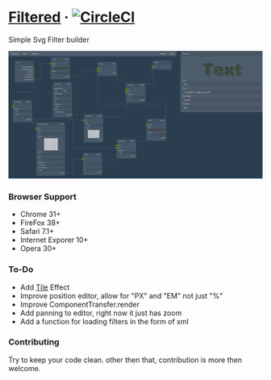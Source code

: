 # [Filtered](http://filtered.rdfriedl.com) · [![CircleCI](https://circleci.com/gh/rdfriedl/filtered/tree/dev.svg?style=shield&circle-token=:circle-token)](https://circleci.com/gh/rdfriedl/filteredgoogle.com)

Simple Svg Filter builder

![screenshot](./screenshot.png)

### Browser Support
- Chrome 31+
- FireFox 38+
- Safari 7.1+
- Internet Exporer 10+
- Opera 30+

### To-Do
 - Add [Tile](http://www.w3.org/TR/SVG/filters.html#feTileElement) Effect
 - Improve position editor, allow for "PX" and "EM" not just "%"
 - Improve ComponentTransfer.render
 - Add panning to editor, right now it just has zoom
 - Add a function for loading filters in the form of xml

### Contributing
Try to keep your code clean.
other then that, contribution is more then welcome.